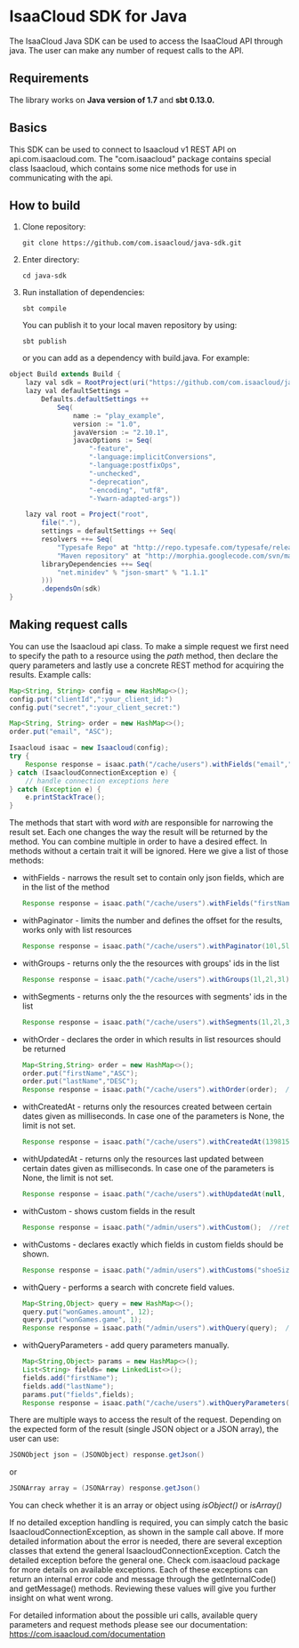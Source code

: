 # IsaaCloud SDK for Java

The IsaaCloud Java SDK can be used to access the IsaaCloud API through java. The user can make any number of request calls to the API.

## Requirements

The library works on **Java version of 1.7** and **sbt 0.13.0.**

## Basics

This SDK can be used to connect to Isaacloud v1 REST API on api.com.isaacloud.com.
The "com.isaacloud" package contains special class Isaacloud, which contains some nice methods for use in communicating with the api.

## How to build

1. Clone repository:

    ```
    git clone https://github.com/com.isaacloud/java-sdk.git
    ```

2. Enter directory:

    ```
    cd java-sdk
    ```

3. Run installation of dependencies:

    ```
    sbt compile
    ```

    You can publish it to your local maven repository by using:

    ```
    sbt publish
    ```

    or you can add as a dependency with build.java. For example:

```java
object Build extends Build {
    lazy val sdk = RootProject(uri("https://github.com/com.isaacloud/java-sdk.git#%s".format("0.0.2-RC2")))
    lazy val defaultSettings =
        Defaults.defaultSettings ++
            Seq(
                name := "play_example",
                version := "1.0",
                javaVersion := "2.10.1",
                javacOptions := Seq(
                    "-feature",
                    "-language:implicitConversions",
                    "-language:postfixOps",
                    "-unchecked",
                    "-deprecation",
                    "-encoding", "utf8",
                    "-Ywarn-adapted-args"))

    lazy val root = Project("root",
        file("."),
        settings = defaultSettings ++ Seq(
        resolvers ++= Seq(
            "Typesafe Repo" at "http://repo.typesafe.com/typesafe/releases/",
            "Maven repository" at "http://morphia.googlecode.com/svn/mavenrepo/"),
        libraryDependencies ++= Seq(
            "net.minidev" % "json-smart" % "1.1.1"
        )))
        .dependsOn(sdk)
}
```

## Making request calls

You can use the Isaacloud api class. To make a simple request we first need to specify the path to a resource using the *path* method, then declare the query parameters and lastly use a concrete REST method for acquiring the results.
Example calls:

```java
Map<String, String> config = new HashMap<>();
config.put("clientId",":your_client_id:")
config.put("secret",":your_client_secret:")

Map<String, String> order = new HashMap<>();
order.put("email", "ASC");

Isaacloud isaac = new Isaacloud(config);
try {
    Response response = isaac.path("/cache/users").withFields("email","firstName").withOrder(order).get();
} catch (IsaacloudConnectionException e) {
    // handle connection exceptions here
} catch (Exception e) {
    e.printStackTrace();
}
```

The methods that start with word *with* are responsible for narrowing the result set. Each one changes the way the result will be returned by the method. You can combine multiple in order to have a desired effect.
In methods without a certain trait it will be ignored. Here we give a list of those methods:


* withFields - narrows the result set to contain only json fields, which are in the list of the method

    ```java
    Response response = isaac.path("/cache/users").withFields("firstName","lastName");  //returns only the first and last names of a user
    ```

* withPaginator - limits the number and defines the offset for the results, works only with list resources

    ```java
    Response response = isaac.path("/cache/users").withPaginator(10l,5l);  //returns 5 elements starting with the tenth
    ```

* withGroups - returns only the the resources with groups' ids in the list

    ```java
    Response response = isaac.path("/cache/users").withGroups(1l,2l,3l);  //returns only the users in segments 1 or 2 or 3
    ```

* withSegments - returns only the the resources with segments' ids in the list

    ```java
    Response response = isaac.path("/cache/users").withSegments(1l,2l,3l);  //returns only the users in segments 1 or 2 or 3
    ```

* withOrder - declares the order in which results in list resources should be returned

    ```java
    Map<String,String> order = new HashMap<>();
    order.put("firstName","ASC");
    order.put("lastName","DESC");
    Response response = isaac.path("/cache/users").withOrder(order);  //returns results sorted first by firstName ascending and then by lastName descending
    ```

* withCreatedAt - returns only the resources created between certain dates given as milliseconds. In case one of the parameters is None, the limit is not set.

    ```java
    Response response = isaac.path("/cache/users").withCreatedAt(1398157190540l,null);  //returns only the users created after Tue Apr 22 2014 8:59:50 AM
    ```

* withUpdatedAt - returns only the resources last updated between certain dates given as milliseconds. In case one of the parameters is None, the limit is not set.

    ```java
    Response response = isaac.path("/cache/users").withUpdatedAt(null, 1398157190540l);  //returns only the users last updated before Tue Apr 22 2014 8:59:50 AM
    ```

* withCustom - shows custom fields in the result

    ```java
    Response response = isaac.path("/admin/users").withCustom();  //returns all custom fields
    ```

* withCustoms - declares exactly which fields in custom fields should be shown.

    ```java
    Response response = isaac.path("/admin/users").withCustoms("shoeSize","weight");  //returns only custom fields with keys shoeSize and weight
    ```

* withQuery - performs a search with concrete field values.
    ```java
    Map<String,Object> query = new HashMap<>();
    query.put("wonGames.amount", 12);
    query.put("wonGames.game", 1);
    Response response = isaac.path("/admin/users").withQuery(query);  //returns only users with game 1 won 12 times
     ```

* withQueryParameters - add query parameters manually.
    ```java
    Map<String,Object> params = new HashMap<>();
    List<String> fields= new LinkedList<>();
    fields.add("firstName");
    fields.add("lastName");
    params.put("fields",fields);
    Response response = isaac.path("/cache/users").withQueryParameters(params);  //returns only the first and last names of a user
     ```

There are multiple ways to access the result of the request. Depending on the expected form of the result (single JSON object or a JSON array), the user can use:

```java
JSONObject json = (JSONObject) response.getJson()
```

or

```java
JSONArray array = (JSONArray) response.getJson()
```

You can check whether it is an array or object using *isObject()* or *isArray()*

If no detailed exception handling is required, you can simply catch the basic IsaacloudConnectionException, as shown in the sample call above. If more detailed information about the error is needed, there are several exception classes that extend the general IsaacloudConnectionException. Catch the detailed exception before the general one. Check com.isaacloud package for more details on available exceptions. Each of these exceptions can return an internal error code and message through the getInternalCode() and getMessage() methods. Reviewing these values will give you further insight on what went wrong.

For detailed information about the possible uri calls, available query parameters and request methods please see our documentation:
https://com.isaacloud.com/documentation